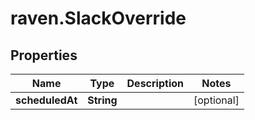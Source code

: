# raven.SlackOverride

## Properties

| Name            | Type       | Description | Notes      |
| --------------- | ---------- | ----------- | ---------- |
| **scheduledAt** | **String** |             | [optional] |
